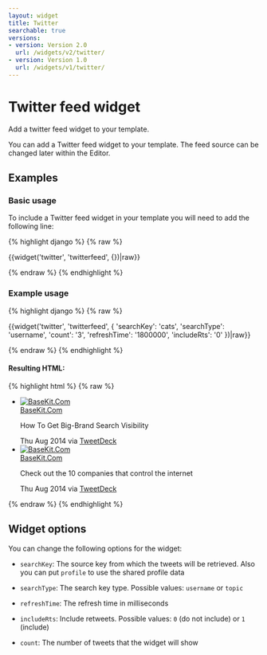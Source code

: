 ```yaml
---
layout: widget
title: Twitter
searchable: true
versions:
- version: Version 2.0
  url: /widgets/v2/twitter/
- version: Version 1.0
  url: /widgets/v1/twitter/
---
```


# Twitter feed widget

Add a twitter feed widget to your template.

You can add a Twitter feed widget to your template. The feed source can be changed later within the Editor. 

## Examples

### Basic usage

To include a Twitter feed widget in your template you will need to add the following line:

{% highlight django %}
{% raw %}

  {{widget('twitter', 'twitterfeed', {})|raw}}

{% endraw %}
{% endhighlight %}

### Example usage

{% highlight django %}
{% raw %}

  {{widget('twitter', 'twitterfeed', {
    'searchKey': 'cats',
    'searchType': 'username',
    'count': '3',
    'refreshTime': '1800000',
    'includeRts': '0'
  })|raw}}

{% endraw %}
{% endhighlight %}

#### Resulting HTML:

{% highlight html %}
{% raw %}

<div id="page-zones__template-widgets__twitterfeed" data-name="twitter" class="widget  widget--template-widget">
  <div class="bk-twitter  twitter  widget__twitter">
    <ul class="tweet-list  twitter__tweet-list  js-twitter">
      <li class="tweet-item  twitter__tweet-item">
        <div class="avatar  twitter__avatar">
          <a class="avatar-link  twitter__avatar-link" href="https://twitter.com/basekit" target="_blank">
            <img class="avatar-image  twitter__avatar-image" alt="BaseKit.Com" title="BaseKit.Com" data-screename="basekit" src="//placehold.it/98x98">
          </a>
        </div>
        <div class="tweet-wrap  twitter__tweet-wrap">
          <a class="account-link  twitter__account-link" href="https://twitter.com/basekit" target="_blank">
            <span class="account-name  twitter__account-name">BaseKit.Com</span>
          </a>
          <p class="tweet-content  twitter__tweet-content">How To Get Big-Brand Search Visibility</p>
          <span class="tweet-metadata  twitter__tweet-meta">
            <time class="timestamp  twitter__timestamp" datetime="2014-08-07T00:00:00+00:00">Thu Aug 2014</time>
            <span class="via  twitter__via">via</span>
            <a href="http://www.tweetdeck.com" rel="nofollow">TweetDeck</a>
          </span>
        </div>
      </li>
      <li class="tweet-item  twitter__tweet-item">
        <div class="avatar  twitter__avatar">
          <a class="avatar-link  twitter__avatar-link" href="https://twitter.com/basekit" target="_blank">
            <img class="avatar-image  twitter__avatar-image" alt="BaseKit.Com" title="BaseKit.Com" data-screename="basekit" src="//placehold.it/98x98">
          </a>
        </div>
        <div class="tweet-wrap  twitter__tweet-wrap">
          <a class="account-link  twitter__account-link" href="https://twitter.com/basekit" target="_blank">
            <span class="account-name  twitter__account-name">BaseKit.Com</span>
          </a>
          <p class="tweet-content  twitter__tweet-content">Check out the 10 companies that control the internet </p>
          <span class="tweet-metadata  twitter__tweet-meta">
            <time class="timestamp  twitter__timestamp" datetime="2014-08-07T00:00:00+00:00">Thu Aug 2014</time>
            <span class="via  twitter__via">via</span>
            <a href="http://www.tweetdeck.com" rel="nofollow">TweetDeck</a>
          </span>
        </div>
      </li>
    </ul>
  </div>
</div>

{% endraw %}
{% endhighlight %}

## Widget options

You can change the following options for the widget:

* ```searchKey```: The source key from which the tweets will be retrieved. Also you can put ```profile``` to use the shared profile data

* ```searchType```: The search key type. Possible values: ```username``` or ```topic```

* ```refreshTime```: The refresh time in milliseconds

* ```includeRts```: Include retweets. Possible values: ```0``` (do not include) or ```1``` (include)

* ```count```: The number of tweets that the widget will show
